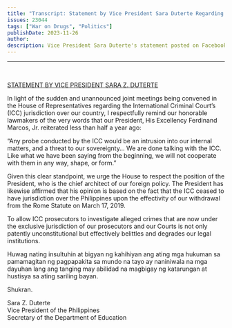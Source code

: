 ```yaml
---
title: "Transcript: Statement by Vice President Sara Duterte Regarding an ICC Probe"
issues: 23044
tags: ["War on Drugs", "Politics"]
publishDate: 2023-11-26
author: 
description: Vice President Sara Duterte's statement posted on Facebook calls to respect President Marcos Jr.'s decision to oppose any investigation from the International Criminal Court (ICC), citing unconstitutionality and undermining of Philippine legal institutions.
---
```


<hr />
<p>&nbsp;</p>

[STATEMENT BY VICE PRESIDENT SARA Z. DUTERTE](https://www.facebook.com/photo?fbid=1270331850477690)

In light of the sudden and unannounced joint meetings being convened in the House of Representatives regarding the International Criminal Court’s (ICC) jurisdiction over our country, I respectfully remind our honorable lawmakers of the very words that our President, His Excellency Ferdinand Marcos, Jr. reiterated less than half a year ago:

“Any probe conducted by the ICC would be an intrusion into our internal matters, and a threat to our sovereignty… We are done talking with the ICC. Like what we have been saying from the beginning, we will not cooperate with them in any way, shape, or form.”

Given this clear standpoint, we urge the House to respect the position of the President, who is the chief architect of our foreign policy. The President has likewise affirmed that his opinion is based on the fact that the ICC ceased to have jurisdiction over the Philippines upon the effectivity of our withdrawal from the Rome Statute on March 17, 2019.

To allow ICC prosecutors to investigate alleged crimes that are now under the exclusive jurisdiction of our prosecutors and our Courts is not only patently unconstitutional but effectively belittles and degrades our legal institutions.

Huwag nating insultuhin at bigyan ng kahihiyan ang ating mga hukuman sa pamamagitan ng pagpapakita sa mundo na tayo ay naniniwala na mga dayuhan lang ang tanging may abilidad na magbigay ng katarungan at hustisya sa ating sariling bayan.

Shukran.

Sara Z. Duterte  
Vice President of the Philippines  
Secretary of the Department of Education